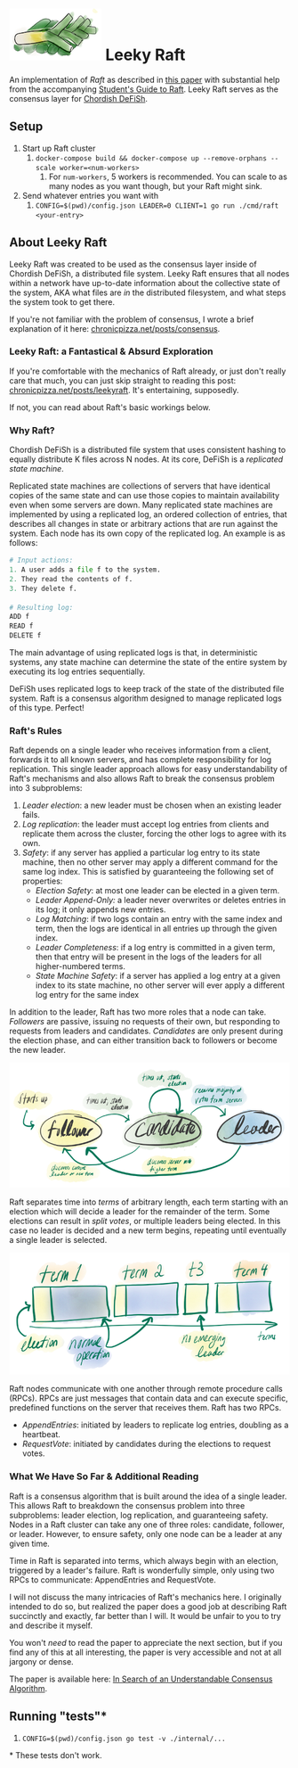 # <img src="./images/icon.png"/> Leeky Raft

An implementation of *Raft* as described in [this paper](https://pdos.csail.mit.edu/6.824/papers/raft-extended.pdf) with substantial help from the accompanying [Student's Guide to Raft](https://thesquareplanet.com/blog/students-guide-to-raft/). Leeky Raft serves as the consensus layer for [Chordish DeFiSh](https://github.com/slin63/chord-dfs).

## Setup

1. Start up Raft cluster
   1. `docker-compose build && docker-compose up --remove-orphans --scale worker=<num-workers>`
      1. For `num-workers`, 5 workers is recommended. You can scale to as many nodes as you want though, but your Raft might sink.
2. Send whatever entries you want with
   1. `CONFIG=$(pwd)/config.json LEADER=0 CLIENT=1 go run ./cmd/raft <your-entry>`

## About Leeky Raft

Leeky Raft was created to be used as the consensus layer inside of Chordish DeFiSh, a distributed file system. Leeky Raft ensures that all nodes within a network have up-to-date information about the collective state of the system, AKA what files are *in* the distributed filesystem, and what steps the system took to get there.

If you're not familiar with the problem of consensus, I wrote a brief explanation of it here: [chronicpizza.net/posts/consensus](https://www.chronicpizza.net/posts/consensus/).

### Leeky Raft: a Fantastical & Absurd Exploration

If you're comfortable with the mechanics of Raft already, or just don't really care that much, you can just skip straight to reading this post: [chronicpizza.net/posts/leekyraft](https://www.chronicpizza.net/posts/leekyraft/). It's entertaining, supposedly. 

If not, you can read about Raft's basic workings below.

### Why Raft?

Chordish DeFiSh is a distributed file system that uses consistent hashing to equally distribute K files across N nodes. At its core, DeFiSh is a *replicated state machine*.

Replicated state machines are collections of servers that have identical copies of the same state and can use those copies to maintain availability even when some servers are down. Many replicated state machines are implemented by using a replicated log, an ordered collection of entries, that describes all changes in state or arbitrary actions that are run against the system. Each node has its own copy of the replicated log. An example is as follows:

```python
# Input actions:
1. A user adds a file f to the system.
2. They read the contents of f.
3. They delete f.

# Resulting log:
ADD f
READ f
DELETE f
```

The main advantage of using replicated logs is that, in deterministic systems, any state machine can determine the state of the entire system by executing its log entries sequentially.

DeFiSh uses replicated logs to keep track of the state of the distributed file system. Raft is a consensus algorithm designed to manage replicated logs of this type. Perfect!

### Raft's Rules

Raft depends on a single leader who receives information from a client, forwards it to all known servers, and has complete responsibility for log replication. This single leader approach allows for easy understandability of Raft's mechanisms and also allows Raft to break the consensus problem into 3 subproblems:

1. *Leader election*: a new leader must be chosen when an existing leader fails.
2. *Log replication*: the leader must accept log entries from clients and replicate them across the cluster, forcing the other logs to agree with its own.
3. *Safety*: if any server has applied a particular log entry to its state machine, then no other server may apply a different command for the same log index. This is satisfied by guaranteeing the following set of properties:
   - *Election Safety*: at most one leader can be elected in a given term.
   - *Leader Append-Only:* a leader never overwrites or deletes entries in its log; it only appends new entries.
   - *Log Matching*: if two logs contain an entry with the same index and term, then the logs are identical in all entries up through the given index.
   - *Leader Completeness*: if a log entry is committed in a given term, then that entry will be present in the logs of the leaders for all higher-numbered terms.
   - *State Machine Safety*: if a server has applied a log entry at a given index to its state machine, no other server will ever apply a different log entry for the same index

In addition to the leader, Raft has two more roles that a node can take. *Followers* are passive, issuing no requests of their own, but responding to requests from leaders and candidates. *Candidates* are only present during the election phase, and can either transition back to followers or become the new leader.

![](./images/roles.png)

Raft separates time into *terms* of arbitrary length, each term starting with an election which will decide a leader for the remainder of the term. Some elections can result in *split votes*, or multiple leaders being elected. In this case no leader is decided and a new term begins, repeating until eventually a single leader is selected.

![](./images/terms.png)

Raft nodes communicate with one another through remote procedure calls (RPCs). RPCs are just messages that contain data and can execute specific, predefined functions on the server that receives them. Raft has two RPCs.

- *AppendEntries*: initiated by leaders to replicate log entries, doubling as a heartbeat.
- *RequestVote*: initiated by candidates during the elections to request votes.

### What We Have So Far & Additional Reading

Raft is a consensus algorithm that is built around the idea of a single leader. This allows Raft to breakdown the consensus problem into three subproblems: leader election, log replication, and guaranteeing safety. Nodes in a Raft cluster can take any one of three roles: candidate, follower, or leader. However, to ensure safety, only one node can be a leader at any given time.

Time in Raft is separated into terms, which always begin with an election, triggered by a leader's failure. Raft is wonderfully simple, only using two RPCs to communicate: AppendEntries and RequestVote.

I will not discuss the many intricacies of Raft's mechanics here. I originally intended to do so, but realized the paper does a good job at describing Raft succinctly and exactly, far better than I will. It would be unfair to you to try and describe it myself.

You won't *need* to read the paper to appreciate the next section, but if you find any of this at all interesting, the paper is very accessible and not at all jargony or dense.

The paper is available here: [In Search of an Understandable Consensus Algorithm](https://pdos.csail.mit.edu/6.824/papers/raft-extended.pdf).

## Running "tests"*

1. `CONFIG=$(pwd)/config.json go test -v ./internal/...`

\* These tests don't work.

